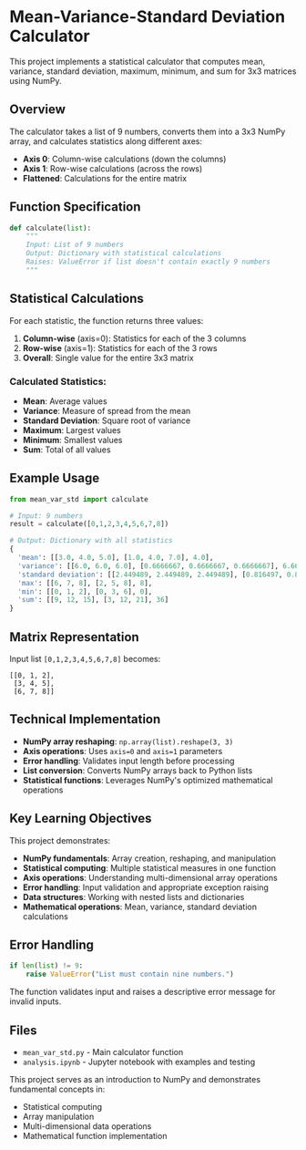 # Mean-Variance-Standard Deviation Calculator

This project implements a statistical calculator that computes mean, variance, standard deviation, maximum, minimum, and sum for 3x3 matrices using NumPy.

## Overview

The calculator takes a list of 9 numbers, converts them into a 3x3 NumPy array, and calculates statistics along different axes:
- **Axis 0**: Column-wise calculations (down the columns)
- **Axis 1**: Row-wise calculations (across the rows)  
- **Flattened**: Calculations for the entire matrix

## Function Specification

```python
def calculate(list):
    """
    Input: List of 9 numbers
    Output: Dictionary with statistical calculations
    Raises: ValueError if list doesn't contain exactly 9 numbers
    """
```

## Statistical Calculations

For each statistic, the function returns three values:
1. **Column-wise** (axis=0): Statistics for each of the 3 columns
2. **Row-wise** (axis=1): Statistics for each of the 3 rows
3. **Overall**: Single value for the entire 3x3 matrix

### Calculated Statistics:
- **Mean**: Average values
- **Variance**: Measure of spread from the mean
- **Standard Deviation**: Square root of variance
- **Maximum**: Largest values
- **Minimum**: Smallest values  
- **Sum**: Total of all values

## Example Usage

```python
from mean_var_std import calculate

# Input: 9 numbers
result = calculate([0,1,2,3,4,5,6,7,8])

# Output: Dictionary with all statistics
{
  'mean': [[3.0, 4.0, 5.0], [1.0, 4.0, 7.0], 4.0],
  'variance': [[6.0, 6.0, 6.0], [0.6666667, 0.6666667, 0.6666667], 6.666667],
  'standard deviation': [[2.449489, 2.449489, 2.449489], [0.816497, 0.816497, 0.816497], 2.581989],
  'max': [[6, 7, 8], [2, 5, 8], 8],
  'min': [[0, 1, 2], [0, 3, 6], 0],
  'sum': [[9, 12, 15], [3, 12, 21], 36]
}
```

## Matrix Representation

Input list `[0,1,2,3,4,5,6,7,8]` becomes:
```
[[0, 1, 2],
 [3, 4, 5], 
 [6, 7, 8]]
```

## Technical Implementation

- **NumPy array reshaping**: `np.array(list).reshape(3, 3)`
- **Axis operations**: Uses `axis=0` and `axis=1` parameters
- **Error handling**: Validates input length before processing
- **List conversion**: Converts NumPy arrays back to Python lists
- **Statistical functions**: Leverages NumPy's optimized mathematical operations

## Key Learning Objectives

This project demonstrates:
- **NumPy fundamentals**: Array creation, reshaping, and manipulation
- **Statistical computing**: Multiple statistical measures in one function
- **Axis operations**: Understanding multi-dimensional array operations
- **Error handling**: Input validation and appropriate exception raising
- **Data structures**: Working with nested lists and dictionaries
- **Mathematical operations**: Mean, variance, standard deviation calculations

## Error Handling

```python
if len(list) != 9:
    raise ValueError("List must contain nine numbers.")
```

The function validates input and raises a descriptive error message for invalid inputs.

## Files

- `mean_var_std.py` - Main calculator function
- `analysis.ipynb` - Jupyter notebook with examples and testing

This project serves as an introduction to NumPy and demonstrates fundamental concepts in:
- Statistical computing
- Array manipulation  
- Multi-dimensional data operations
- Mathematical function implementation
